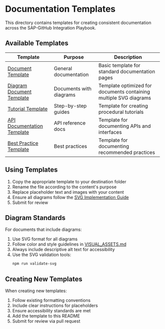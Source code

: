 # Documentation Templates

This directory contains templates for creating consistent documentation across the SAP-GitHub Integration Playbook.

## Available Templates

| Template | Purpose | Description |
|----------|---------|-------------|
| [Document Template](document-template.md) | General documentation | Basic template for standard documentation pages |
| [Diagram Document Template](diagram-document-template.md) | Documents with diagrams | Template optimized for documents containing multiple SVG diagrams |
| [Tutorial Template](tutorial-template.md) | Step-by-step guides | Template for creating procedural tutorials |
| [API Documentation Template](api-doc-template.md) | API reference docs | Template for documenting APIs and interfaces |
| [Best Practice Template](best-practice-template.md) | Best practices | Template for documenting recommended practices |

## Using Templates

1. Copy the appropriate template to your destination folder
2. Rename the file according to the content's purpose
3. Replace placeholder text and images with your content
4. Ensure all diagrams follow the [SVG Implementation Guide](../resources/svg-implementation-guide.md)
5. Submit for review

## Diagram Standards

For documents that include diagrams:

1. Use SVG format for all diagrams
2. Follow color and style guidelines in [VISUAL_ASSETS.md](../../assets/images/VISUAL_ASSETS.md)
3. Always include descriptive alt text for accessibility
4. Use the SVG validation tools:
   ```bash
   npm run validate-svg
   ```

## Creating New Templates

When creating new templates:

1. Follow existing formatting conventions
2. Include clear instructions for placeholders
3. Ensure accessibility standards are met
4. Add the template to this README
5. Submit for review via pull request 